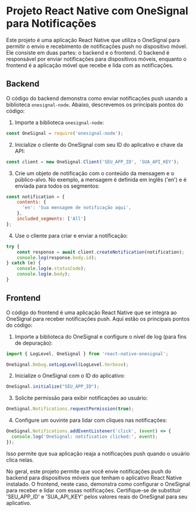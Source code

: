 # Projeto React Native com OneSignal para Notificações

Este projeto é uma aplicação React Native que utiliza o OneSignal para permitir o envio e recebimento de notificações push no dispositivo móvel. Ele consiste em duas partes: o backend e o frontend. O backend é responsável por enviar notificações para dispositivos móveis, enquanto o frontend é a aplicação móvel que recebe e lida com as notificações.

## Backend

O código do backend demonstra como enviar notificações push usando a biblioteca `onesignal-node`. Abaixo, descrevemos os principais pontos do código:

1. Importe a biblioteca `onesignal-node`:

```javascript
const OneSignal = require('onesignal-node');
```

2. Inicialize o cliente do OneSignal com seu ID do aplicativo e chave da API:

```javascript
const client = new OneSignal.Client('SEU_APP_ID', 'SUA_API_KEY');
```

3. Crie um objeto de notificação com o conteúdo da mensagem e o público-alvo. No exemplo, a mensagem é definida em inglês ('en') e é enviada para todos os segmentos:

```javascript
const notification = {
    contents: {
      'en': 'Sua mensagem de notificação aqui',
    },
    included_segments: ['All']
};
```

4. Use o cliente para criar e enviar a notificação:

```javascript
try {
    const response = await client.createNotification(notification);
    console.log(response.body.id);
} catch (e) {
    console.log(e.statusCode);
    console.log(e.body);
}
```

## Frontend

O código do frontend é uma aplicação React Native que se integra ao OneSignal para receber notificações push. Aqui estão os principais pontos do código:

1. Importe a biblioteca do OneSignal e configure o nível de log (para fins de depuração):

```javascript
import { LogLevel, OneSignal } from 'react-native-onesignal';

OneSignal.Debug.setLogLevel(LogLevel.Verbose);
```

2. Inicialize o OneSignal com o ID do aplicativo:

```javascript
OneSignal.initialize("SEU_APP_ID");
```

3. Solicite permissão para exibir notificações ao usuário:

```javascript
OneSignal.Notifications.requestPermission(true);
```

4. Configure um ouvinte para lidar com cliques nas notificações:

```javascript
OneSignal.Notifications.addEventListener('click', (event) => {
  console.log('OneSignal: notification clicked:', event);
});
```

Isso permite que sua aplicação reaja a notificações push quando o usuário clica nelas.

No geral, este projeto permite que você envie notificações push do backend para dispositivos móveis que tenham o aplicativo React Native instalado. O frontend, neste caso, demonstra como configurar o OneSignal para receber e lidar com essas notificações. Certifique-se de substituir 'SEU_APP_ID' e 'SUA_API_KEY' pelos valores reais do OneSignal para seu aplicativo.